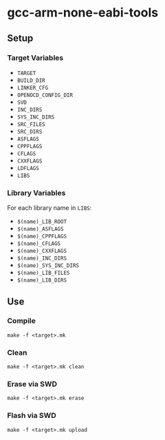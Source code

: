 # gcc-arm-none-eabi-tools
## Setup
### Target Variables
- `TARGET`
- `BUILD_DIR`
- `LINKER_CFG`
- `OPENOCD_CONFIG_DIR`
- `SVD`
- `INC_DIRS`
- `SYS_INC_DIRS`
- `SRC_FILES`
- `SRC_DIRS`
- `ASFLAGS`
- `CPPFLAGS`
- `CFLAGS`
- `CXXFLAGS`
- `LDFLAGS`
- `LIBS`

### Library Variables
For each library name in `LIBS`:
- `$(name)_LIB_ROOT`
- `$(name)_ASFLAGS`
- `$(name)_CPPFLAGS`
- `$(name)_CFLAGS`
- `$(name)_CXXFLAGS`
- `$(name)_INC_DIRS`
- `$(name)_SYS_INC_DIRS`
- `$(name)_LIB_FILES`
- `$(name)_LIB_DIRS`

## Use
### Compile
```shell
make -f <target>.mk
```

### Clean
```shell
make -f <target>.mk clean
```

### Erase via SWD
```shell
make -f <target>.mk erase
```

### Flash via SWD
```shell
make -f <target>.mk upload
```

